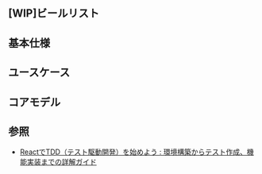 [WIP]ビールリスト
---

## 基本仕様

## ユースケース

## コアモデル

## 参照
+ [ReactでTDD（テスト駆動開発）を始めよう : 環境構築からテスト作成、機能実装までの詳解ガイド](http://postd.cc/getting-started-with-tdd-in-react/)